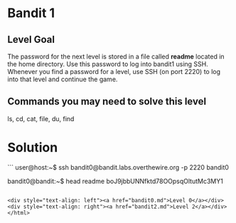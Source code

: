 <html>
<h1>Bandit 1</h1>

<h2 id="level-goal">Level Goal</h2>
<p>The password for the next level is stored in a file called
<strong>readme</strong> located in the home directory. Use this password to log
into bandit1 using SSH. Whenever you find a password for a level,
use SSH (on port 2220) to log into that level and continue the game.</p>

<h2 id="commands-you-may-need-to-solve-this-level">Commands you may need to solve this level</h2>
<p>ls, cd, cat, file, du, find</p>


<h1>Solution</h1>
```
user@host:~$ ssh bandit0@bandit.labs.overthewire.org -p 2220
bandit0

bandit0@bandit:~$ head readme
boJ9jbbUNNfktd78OOpsqOltutMc3MY1
```

<div style="text-align: left"><a href="bandit0.md">Level 0</a></div>
<div style="text-align: right"><a href="bandit2.md">Level 2</a></div>
</html>
